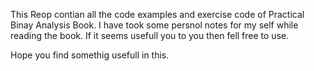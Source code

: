 This Reop contian all the code examples and exercise code of Practical Binay Analysis Book.
I have took some persnol notes for my self while reading the book. If it seems usefull you to you then fell free to use.

Hope you find somethig usefull in this.

